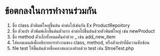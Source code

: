 # ข้อตกลงในการทำงานร่วมกัน
1. ขื่อ class ตัวพิมพ์ใหญ่ขึ้นต้น คำต่อไปเช่นกัน Ex ProductRepoitory
2. ชื่อ ตัวแปร ตัวพิมพ์เล็กขึ้นต้นตัวแรก คำต่อไปขึ้นต้นด้วยตัวพิมพ์ใหญ่ เช่น newProduct
3. ชื่อ method ตัวเล็กทั้งหมดคั่นคำด้วย _ เช่น add_new_item
4. ใส่คอมเมนต์เพื่ออธิบายการทำงานของ class, method, หรือตัวแปรที่มีความซับซ้อน
5. file test ให้ขึ้นต้นด้วยชื่อคลาสและลงท้ายด้วย test เช่น StroeTest.php